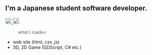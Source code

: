 ## I'm a Japanese student software developer.

<p align="left">
  <a href="https://github.com/gramme-linkcom">
    <img height="20" src="https://komarev.com/ghpvc/?username=gramme-linkcom" />
  </a>
  <a href="https://github.com/gramme-linkcom">
    <img height="20" src="https://img.shields.io/github/followers/gramme-linkcom?label=follow&logo=github&style=flat" />
  </a>
</p>

>what I made<
- web site (html, css ,js)
- 3D, 2D Game (GDScript, C# etc.)

<!--
**gramme-linkcom/gramme-linkcom** is a ✨ _special_ ✨ repository because its `README.md` (this file) appears on your GitHub profile.

Here are some ideas to get you started:

- 🔭 I’m currently working on ...
- 🌱 I’m currently learning ...
- 👯 I’m looking to collaborate on ...
- 🤔 I’m looking for help with ...
- 💬 Ask me about ...
- 📫 How to reach me: ...
- 😄 Pronouns: ...
- ⚡ Fun fact: ...
-->
